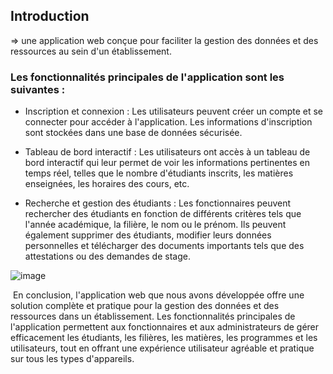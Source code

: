 ## Introduction
=> une application web conçue pour faciliter la gestion des données et des ressources au sein d'un établissement.

### Les fonctionnalités principales de l'application sont les suivantes :
 - Inscription et connexion : Les utilisateurs peuvent créer un compte et se connecter pour accéder à l'application. Les informations d'inscription sont stockées dans une base de données sécurisée.
 
 - Tableau de bord interactif : Les utilisateurs ont accès à un tableau de bord interactif qui leur permet de voir les informations pertinentes en temps réel, telles que le nombre d'étudiants inscrits, les matières 
   enseignées, les horaires des cours, etc.
   
- Recherche et gestion des étudiants : Les fonctionnaires peuvent rechercher des étudiants en fonction de différents critères tels que l'année académique, la filière, le nom ou le prénom. Ils peuvent également 
  supprimer des étudiants, modifier leurs données personnelles et télécharger des documents importants tels que des attestations ou des demandes de stage.

 
![image](https://github.com/MohamedBerbouchi/project-gestion-stagiaires/assets/82718864/0db7661b-cdab-4ffb-9780-49cd7257bc1a)

 En conclusion, l'application web que nous avons développée offre une solution complète et pratique pour la gestion des données et des ressources dans un établissement. Les fonctionnalités principales de l'application permettent aux fonctionnaires et aux administrateurs de gérer efficacement les étudiants, les filières, les matières, les programmes et les utilisateurs, tout en offrant une expérience utilisateur agréable et pratique sur tous les types d'appareils.
 
